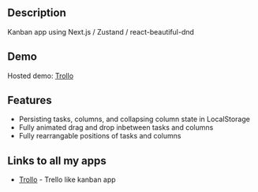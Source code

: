 ## Description

Kanban app using Next.js / Zustand / react-beautiful-dnd

## Demo

Hosted demo: [Trollo](#)

## Features

- Persisting tasks, columns, and collapsing column state in LocalStorage
- Fully animated drag and drop inbetween tasks and columns
- Fully rearrangable positions of tasks and columns

## Links to all my apps

- [Trollo](#) - Trello like kanban app
